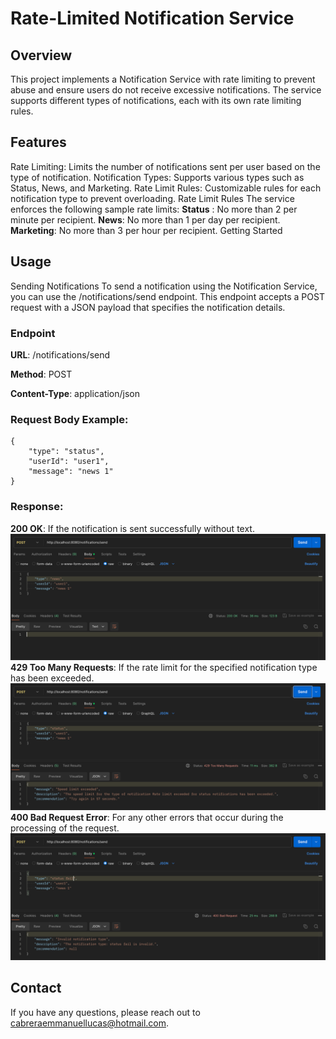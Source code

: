 # Rate-Limited Notification Service

## Overview
This project implements a Notification Service with rate limiting to prevent abuse and ensure users do not receive excessive notifications. The service supports different types of notifications, each with its own rate limiting rules.

## Features
Rate Limiting: Limits the number of notifications sent per user based on the type of notification.
Notification Types: Supports various types such as Status, News, and Marketing.
Rate Limit Rules: Customizable rules for each notification type to prevent overloading.
Rate Limit Rules
The service enforces the following sample rate limits:
<b> Status</b> : No more than 2 per minute per recipient.
<b>News</b>: No more than 1 per day per recipient.
<b>Marketing</b>: No more than 3 per hour per recipient.
Getting Started

## Usage
Sending Notifications
To send a notification using the Notification Service, you can use the /notifications/send endpoint. This endpoint accepts a POST request with a JSON payload that specifies the notification details.

### Endpoint
<b>URL</b>: /notifications/send

<b>Method</b>: POST

<b>Content-Type</b>: application/json
### Request Body Example:
```
{
    "type": "status",
    "userId": "user1",
    "message": "news 1"
}
```

### Response:
<b>200 OK</b>: If the notification is sent successfully without text.
![img_2.png](img/img_2.png)
<b>429 Too Many Requests</b>: If the rate limit for the specified notification type has been exceeded.
![img_1.png](img/img_1.png)
<b>400 Bad Request Error</b>: For any other errors that occur during the processing of the request.
![img.png](img/img.png)

## Contact
If you have any questions, please reach out to cabreraemmanuellucas@hotmail.com.